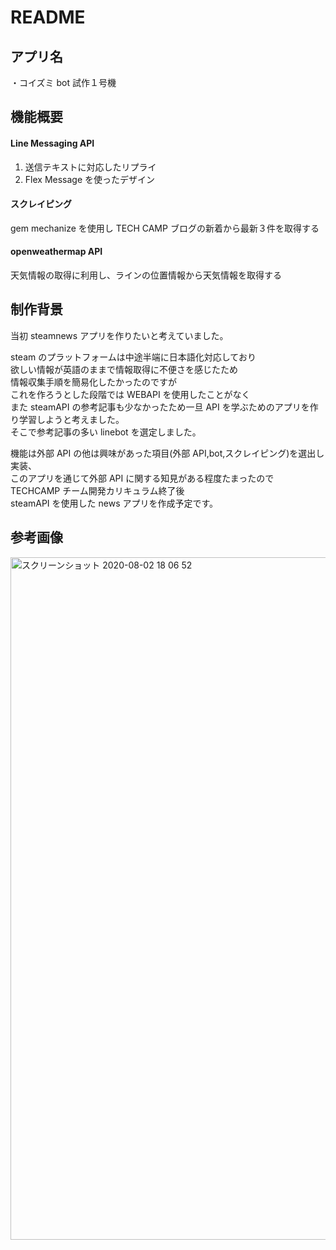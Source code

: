 # README

## アプリ名

・コイズミ bot 試作１号機

## 機能概要

#### Line Messaging API

1.  送信テキストに対応したリプライ
2.  Flex Message を使ったデザイン

#### スクレイピング

gem mechanize を使用し TECH CAMP ブログの新着から最新３件を取得する

#### openweathermap API

天気情報の取得に利用し、ラインの位置情報から天気情報を取得する

## 制作背景

当初 steamnews アプリを作りたいと考えていました。

steam のプラットフォームは中途半端に日本語化対応しており<br>
欲しい情報が英語のままで情報取得に不便さを感じたため<br>
情報収集手順を簡易化したかったのですが<br>
これを作ろうとした段階では WEBAPI を使用したことがなく<br>
また steamAPI の参考記事も少なかったため一旦 API を学ぶためのアプリを作り学習しようと考えました。<br>
そこで参考記事の多い linebot を選定しました。

機能は外部 API の他は興味があった項目(外部 API,bot,スクレイピング)を選出し実装、<br>
このアプリを通じて外部 API に関する知見がある程度たまったので<br>
TECHCAMP チーム開発カリキュラム終了後<br>
steamAPI を使用した news アプリを作成予定です。

## 参考画像

<img width="1092" alt="スクリーンショット 2020-08-02 18 06 52" src="https://user-images.githubusercontent.com/64514926/89119917-c7579e80-d4ec-11ea-9de4-90879b78ea72.png">
